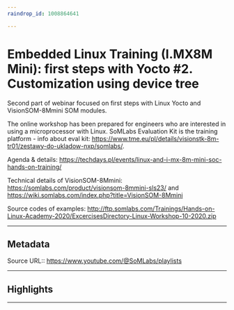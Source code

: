 ```yaml
---
raindrop_id: 1008864641

---
```


# Embedded Linux Training (I.MX8M Mini): first steps with Yocto #2. Customization using device tree
Second part of webinar focused on first steps with Linux Yocto and VisionSOM-8Mmini SOM modules.

The online workshop has been prepared for engineers who are interested in using a microprocessor with Linux. SoMLabs Evaluation Kit is the training platform - info about eval kit: https://www.tme.eu/pl/details/visionstk-8m-tr01/zestawy-do-ukladow-nxp/somlabs/.

Agenda &amp; details:
https://techdays.pl/events/linux-and-i-mx-8m-mini-soc-hands-on-training/

Technical details of VisionSOM-8Mmini:
https://somlabs.com/product/visionsom-8mmini-sls23/
and
https://wiki.somlabs.com/index.php?title=VisionSOM-8Mmini

Source codes of examples:
http://ftp.somlabs.com/Trainings/Hands-on-Linux-Academy-2020/ExcercisesDirectory-Linux-Workshop-10-2020.zip
___
## Metadata
Source URL:: https://www.youtube.com/@SoMLabs/playlists


___
## Highlights
___